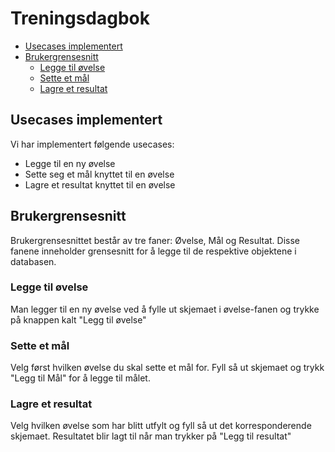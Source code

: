 # Treningsdagbok

- [Usecases implementert](#usecases-implementert)
- [Brukergrensesnitt](#brukergrensesnitt)
  * [Legge til øvelse](#legge-til-øvelse)
  * [Sette et mål](#sette-et-mål)
  * [Lagre et resultat](#lagre-et-resultat)

## Usecases implementert

Vi har implementert følgende usecases:
 - Legge til en ny øvelse
 - Sette seg et mål knyttet til en øvelse
 - Lagre et resultat knyttet til en øvelse

## Brukergrensesnitt

Brukergrensesnittet består av tre faner: Øvelse, Mål og Resultat. Disse fanene inneholder grensesnitt for å legge til de respektive objektene i databasen.

### Legge til øvelse

Man legger til en ny øvelse ved å fylle ut skjemaet i øvelse-fanen og trykke på knappen kalt "Legg til øvelse"

### Sette et mål

Velg først hvilken øvelse du skal sette et mål for.
Fyll så ut skjemaet og trykk "Legg til Mål" for å legge til målet.

### Lagre et resultat

Velg hvilken øvelse som har blitt utfylt og fyll så ut det korresponderende skjemaet. Resultatet blir lagt til når man trykker på "Legg til resultat"
